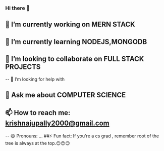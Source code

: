 ### Hi there 👋

<!--
**coderkrishna/coderkrishna** is a ✨ _special_ ✨ repository because its `README.md` (this file) appears on your GitHub profile.

Here are some ideas to get you started:
-->
## 🔭 I’m currently working on MERN STACK   
## 🌱 I’m currently learning NODEJS,MONGODB
## 👯 I’m looking to collaborate on FULL STACK PROJECTS
-- 🤔 I’m looking for help with 
## 💬 Ask me about COMPUTER SCIENCE
## 📫 How to reach me: krishnajupally2000@gmail.com
-- 😄 Pronouns: ...
##⚡ Fun fact: If you're a cs grad , remember root of the tree is always at the top.😉😉😉

